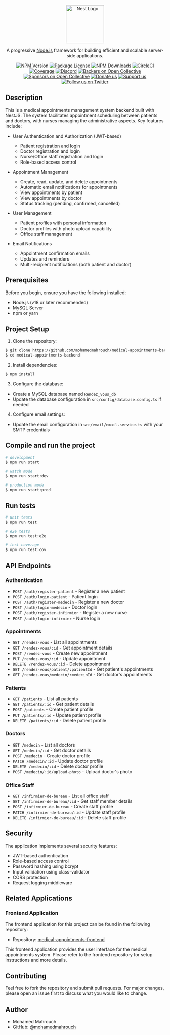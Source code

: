 <p align="center">
  <a href="http://nestjs.com/" target="blank"><img src="https://nestjs.com/img/logo-small.svg" width="120" alt="Nest Logo" /></a>
</p>

[circleci-image]: https://img.shields.io/circleci/build/github/nestjs/nest/master?token=abc123def456
[circleci-url]: https://circleci.com/gh/nestjs/nest

  <p align="center">A progressive <a href="http://nodejs.org" target="_blank">Node.js</a> framework for building efficient and scalable server-side applications.</p>
    <p align="center">
<a href="https://www.npmjs.com/~nestjscore" target="_blank"><img src="https://img.shields.io/npm/v/@nestjs/core.svg" alt="NPM Version" /></a>
<a href="https://www.npmjs.com/~nestjscore" target="_blank"><img src="https://img.shields.io/npm/l/@nestjs/core.svg" alt="Package License" /></a>
<a href="https://www.npmjs.com/~nestjscore" target="_blank"><img src="https://img.shields.io/npm/dm/@nestjs/common.svg" alt="NPM Downloads" /></a>
<a href="https://circleci.com/gh/nestjs/nest" target="_blank"><img src="https://img.shields.io/circleci/build/github/nestjs/nest/master" alt="CircleCI" /></a>
<a href="https://coveralls.io/github/nestjs/nest?branch=master" target="_blank"><img src="https://coveralls.io/repos/github/nestjs/nest/badge.svg?branch=master#9" alt="Coverage" /></a>
<a href="https://discord.gg/G7Qnnhy" target="_blank"><img src="https://img.shields.io/badge/discord-online-brightgreen.svg" alt="Discord"/></a>
<a href="https://opencollective.com/nest#backer" target="_blank"><img src="https://opencollective.com/nest/backers/badge.svg" alt="Backers on Open Collective" /></a>
<a href="https://opencollective.com/nest#sponsor" target="_blank"><img src="https://opencollective.com/nest/sponsors/badge.svg" alt="Sponsors on Open Collective" /></a>
  <a href="https://paypal.me/kamilmysliwiec" target="_blank"><img src="https://img.shields.io/badge/Donate-PayPal-ff3f59.svg" alt="Donate us"/></a>
    <a href="https://opencollective.com/nest#sponsor"  target="_blank"><img src="https://img.shields.io/badge/Support%20us-Open%20Collective-41B883.svg" alt="Support us"></a>
  <a href="https://twitter.com/nestframework" target="_blank"><img src="https://img.shields.io/twitter/follow/nestframework.svg?style=social&label=Follow" alt="Follow us on Twitter"></a>
</p>
  <!--[![Backers on Open Collective](https://opencollective.com/nest/backers/badge.svg)](https://opencollective.com/nest#backer)
  [![Sponsors on Open Collective](https://opencollective.com/nest/sponsors/badge.svg)](https://opencollective.com/nest#sponsor)-->

## Description

This is a medical appointments management system backend built with NestJS. The system facilitates appointment scheduling between patients and doctors, with nurses managing the administrative aspects. Key features include:

- User Authentication and Authorization (JWT-based)
  - Patient registration and login
  - Doctor registration and login
  - Nurse/Office staff registration and login
  - Role-based access control

- Appointment Management
  - Create, read, update, and delete appointments
  - Automatic email notifications for appointments
  - View appointments by patient
  - View appointments by doctor
  - Status tracking (pending, confirmed, cancelled)

- User Management
  - Patient profiles with personal information
  - Doctor profiles with photo upload capability
  - Office staff management
  
- Email Notifications
  - Appointment confirmation emails
  - Updates and reminders
  - Multi-recipient notifications (both patient and doctor)

## Prerequisites

Before you begin, ensure you have the following installed:
- Node.js (v18 or later recommended)
- MySQL Server
- npm or yarn

## Project Setup

1. Clone the repository:
```bash
$ git clone https://github.com/mohamedmahrouch/medical-appointments-backend.git
$ cd medical-appointments-backend
```

2. Install dependencies:
```bash
$ npm install
```

3. Configure the database:
- Create a MySQL database named `Rendez_vous_db`
- Update the database configuration in `src/config/database.config.ts` if needed

4. Configure email settings:
- Update the email configuration in `src/email/email.service.ts` with your SMTP credentials

## Compile and run the project

```bash
# development
$ npm run start

# watch mode
$ npm run start:dev

# production mode
$ npm run start:prod
```

## Run tests

```bash
# unit tests
$ npm run test

# e2e tests
$ npm run test:e2e

# test coverage
$ npm run test:cov
```

## API Endpoints

### Authentication
- `POST /auth/register-patient` - Register a new patient
- `POST /auth/login-patient` - Patient login
- `POST /auth/register-medecin` - Register a new doctor
- `POST /auth/login-medecin` - Doctor login
- `POST /auth/register-infirmier` - Register a new nurse
- `POST /auth/login-infirmier` - Nurse login

### Appointments
- `GET /rendez-vous` - List all appointments
- `GET /rendez-vous/:id` - Get appointment details
- `POST /rendez-vous` - Create new appointment
- `PUT /rendez-vous/:id` - Update appointment
- `DELETE /rendez-vous/:id` - Delete appointment
- `GET /rendez-vous/patient/:patientId` - Get patient's appointments
- `GET /rendez-vous/medecin/:medecinId` - Get doctor's appointments

### Patients
- `GET /patients` - List all patients
- `GET /patients/:id` - Get patient details
- `POST /patients` - Create patient profile
- `PUT /patients/:id` - Update patient profile
- `DELETE /patients/:id` - Delete patient profile

### Doctors
- `GET /medecin` - List all doctors
- `GET /medecin/:id` - Get doctor details
- `POST /medecin` - Create doctor profile
- `PATCH /medecin/:id` - Update doctor profile
- `DELETE /medecin/:id` - Delete doctor profile
- `POST /medecin/:id/upload-photo` - Upload doctor's photo

### Office Staff
- `GET /infirmier-de-bureau` - List all office staff
- `GET /infirmier-de-bureau/:id` - Get staff member details
- `POST /infirmier-de-bureau` - Create staff profile
- `PATCH /infirmier-de-bureau/:id` - Update staff profile
- `DELETE /infirmier-de-bureau/:id` - Delete staff profile

## Security

The application implements several security features:
- JWT-based authentication
- Role-based access control
- Password hashing using bcrypt
- Input validation using class-validator
- CORS protection
- Request logging middleware

## Related Applications

### Frontend Application
The frontend application for this project can be found in the following repository:
- Repository: [medical-appointments-frontend](https://github.com/mohamedmahrouch/medical-appointments-frontend)

This frontend application provides the user interface for the medical appointments system. Please refer to the frontend repository for setup instructions and more details.

## Contributing

Feel free to fork the repository and submit pull requests. For major changes, please open an issue first to discuss what you would like to change.



## Author

- Mohamed Mahrouch
- GitHub: [@mohamedmahrouch](https://github.com/mohamedmahrouch) 
